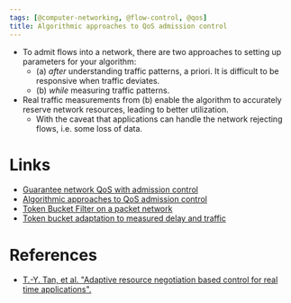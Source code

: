 ```yaml
---
tags: [@computer-networking, @flow-control, @qos]
title: Algorithmic approaches to QoS admission control
---
```


- To admit flows into a network, there are two approaches to setting up parameters for your algorithm:
    - (a) *after* understanding traffic patterns, a priori.
      It is difficult to be responsive when traffic deviates.
    - (b) *while* measuring traffic patterns.
- Real traffic measurements from (b) enable the algorithm to accurately reserve network resources, leading to better utilization.
    - With the caveat that applications can handle the network rejecting flows, i.e. some loss of data.

# Links
- [Guarantee network QoS with admission control](20200408105930.md)
- [Algorithmic approaches to QoS admission control](20200408110000.md)
- [Token Bucket Filter on a packet network](20200408110036.md)
- [Token bucket adaptation to measured delay and traffic](20200408110137.md)

# References
- [T.-Y. Tan, et al. "Adaptive resource negotiation based control for real time applications".](refs/tan-t-y_adaptive-resource-negotiation.pdf)
